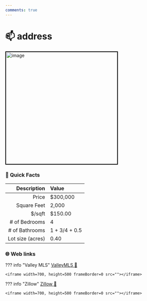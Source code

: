 ```yaml
---
comments: true
---
```


# 📫 address

<img
    src="" 
    alt="image" 
    width="350" 
    style="border:2px solid black">

### :open_file_folder: Quick Facts

| Description       | Value |
| ----------------: | :---- |
| Price             | $300,000 |
| Square Feet       | 2,000 |
| $/sqft            | $150.00 |
| # of Bedrooms     | 4 |
| # of Bathrooms    | 1 + 3/4 + 0.5 |
| Lot size (acres)  | 0.40 |

### :globe_with_meridians: Web links

??? info "Valley MLS"
    [ValleyMLS 	:link:]()

    <iframe width=700, height=500 frameBorder=0 src=""></iframe>

??? info "Zillow"
    [Zillow :link:]()

    <iframe width=700, height=500 frameBorder=0 src=""></iframe>